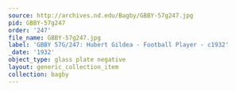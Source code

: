 ```yaml
---
source: http://archives.nd.edu/Bagby/GBBY-57g247.jpg
pid: GBBY-57g247
order: '247'
file_name: GBBY-57g247.jpg
label: 'GBBY 57G/247: Hubert Gildea - Football Player - c1932'
_date: '1932'
object_type: glass plate negative
layout: generic_collection_item
collection: bagby
---
```

